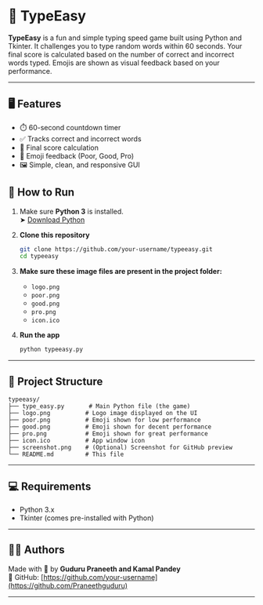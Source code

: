 
# 🧠 TypeEasy

**TypeEasy** is a fun and simple typing speed game built using Python and Tkinter. It challenges you to type random words within 60 seconds. Your final score is calculated based on the number of correct and incorrect words typed. Emojis are shown as visual feedback based on your performance.

---

## 🖥️ Features

- ⏱️ 60-second countdown timer
- ✅ Tracks correct and incorrect words
- 🧮 Final score calculation
- 🎉 Emoji feedback (Poor, Good, Pro)
- 🖼️ Simple, clean, and responsive GUI


## 🚀 How to Run

1. Make sure **Python 3** is installed.  
   ➤ [Download Python](https://www.python.org/downloads/)

2. **Clone this repository**
   ```bash
   git clone https://github.com/your-username/typeeasy.git
   cd typeeasy
   ```

3. **Make sure these image files are present in the project folder:**
   - `logo.png`
   - `poor.png`
   - `good.png`
   - `pro.png`
   - `icon.ico`

4. **Run the app**
   ```bash
   python typeeasy.py
   ```

---

## 📁 Project Structure

```
typeeasy/
├── type_easy.py       # Main Python file (the game)
├── logo.png          # Logo image displayed on the UI
├── poor.png          # Emoji shown for low performance
├── good.png          # Emoji shown for decent performance
├── pro.png           # Emoji shown for great performance
├── icon.ico          # App window icon
├── screenshot.png    # (Optional) Screenshot for GitHub preview
└── README.md         # This file
```

---

## 💻 Requirements

- Python 3.x
- Tkinter (comes pre-installed with Python)

---


## 👨‍💻 Authors

Made with 💙 by **Guduru Praneeth and Kamal Pandey**  
🔗 GitHub: [https://github.com/your-username](https://github.com/Praneethguduru)

---
